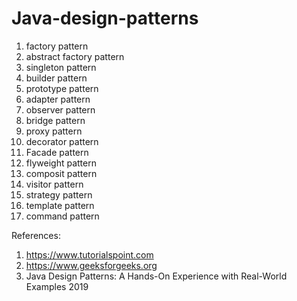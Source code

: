 # Java-design-patterns

1) factory pattern
2) abstract factory pattern
3) singleton pattern
4) builder pattern
5) prototype pattern
6) adapter pattern
7) observer pattern
8) bridge pattern
9) proxy pattern
10) decorator pattern
11) Facade pattern
12) flyweight pattern
13) composit pattern
14) visitor pattern
15) strategy pattern
16) template pattern
17) command pattern

References:
  1) https://www.tutorialspoint.com
  2) https://www.geeksforgeeks.org
  3) Java Design Patterns: A Hands-On Experience with Real-World Examples 2019

